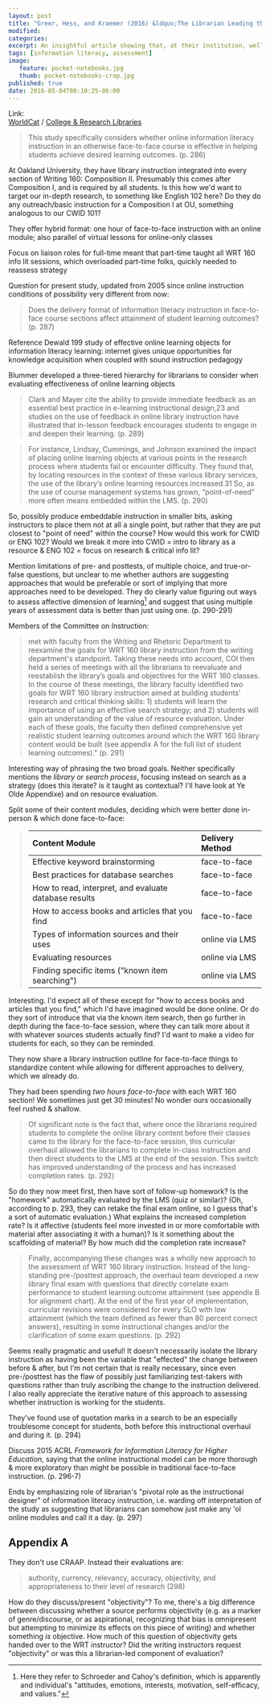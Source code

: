 ```yaml
---
layout: post
title: "Greer, Hess, and Kraemer (2016) &ldquo;The Librarian Leading the Machine: a Reassessment of Library Instruction Methods&rdquo;"
modified:
categories: 
excerpt: An insightful article showing that, at their institution, well-planned infolit instruction modules make for basically equivalent student success rates.
tags: [information literacy, assessment]
image:
   feature: pocket-notebooks.jpg
   thumb: pocket-notebooks-crop.jpg
published: true
date: 2016-05-04T00:10:25-06:00
---
```

Link:  
[WorldCat](http://www.worldcat.org/oclc/6032308716) / [College & Research Libraries](
http://crl.acrl.org/content/77/3/286)

> This study specifically considers whether online information literacy instruction in an otherwise face-to-face course is effective in helping students achieve desired learning outcomes. (p. 286)  

At Oakland University, they have library instruction integrated into every section of Writing 160: Composition II. Presumably this comes after Composition I, and is required by all students. Is this how we'd want to target our in-depth research, to something like English 102 here? Do they do any outreach/basic instruction for a Composition I at OU, something analogous to our CWID 101?  

They offer hybrid format: one hour of face-to-face instruction with an online module; also parallel of virtual lessons for online-only classes    

Focus on liaison roles for full-time meant that part-time taught all WRT 160 info lit sessions, which overloaded part-time folks, quickly needed to reassess strategy  

Question for present study, updated from 2005 since online instruction conditions of possibility very different from now:  

> Does the delivery format of information literacy instruction in face-to-face course sections affect attainment of student learning outcomes? (p. 287)   

Reference Dewald 199 study of effective online learning objects for information literacy learning: internet gives unique opportunities for knowledge acquisition when coupled with sound instruction pedagogy  

Blummer developed a three-tiered hierarchy for librarians to consider when evaluating effectiveness of online learning objects   

> Clark and Mayer cite the ability to provide immediate feedback as an essential best practice in e-learning instructional design,23 and studies on the use of feedback in online library instruction have illustrated that in-lesson feedback encourages students to engage in and deepen their learning. (p. 289)   

> For instance, Lindsay, Cummings, and Johnson examined the impact of placing online learning objects at various points in the research process where students fail or encounter difficulty. They found that, by locating resources in the context of these various library services, the use of the library’s online learning resources increased.31 So, as the use of course management systems has grown, “point-of-need” more often means embedded within the LMS. (p. 290)  

So, possibly produce embeddable instruction in smaller bits, asking instructors to place them not at all a single point, but rather that they are put closest to "point of need" within the course? How would this work for CWID or ENG 102? Would we break it more into CWID = intro to library as a resource & ENG 102 = focus on research & critical info lit?  

Mention limitations of pre- and posttests, of multiple choice, and true-or-false questions, but unclear to me whether authors are suggesting approaches that would be preferable or sort of implying that more approaches need to be developed. They do clearly value figuring out ways to assess affective dimension of learning[^soc] and suggest that using multiple years of assessment data is better than just using one. (p. 290-291)  

[^soc]: Here they refer to Schroeder and Cahoy's definition, which is apparently and individual's "attitudes, emotions, interests, motivation, self-efficacy, and values." 

Members of the Committee on Instruction:  

> met with faculty from the Writing and Rhetoric Department to reexamine the goals for WRT 160 library instruction from the writing department's standpoint. Taking these needs into account, COI then held a series of meetings with all the librarians to reevaluate and reestablish the library’s goals and objectives for the WRT 160 classes. In the course of these meetings, the library faculty identified two goals for WRT 160 library instruction aimed at building students’ research and critical thinking skills: 1) students will learn the importance of using an effective search strategy; and 2) students will gain an understanding of the value of resource evaluation. Under each of these goals, the faculty then defined comprehensive yet realistic student learning outcomes around which the WRT 160 library content would be built (see appendix A for the full list of student learning outcomes)." (p. 291)    

Interesting way of phrasing the two broad goals. Neither specifically mentions the _library_ or _search process_, focusing instead on search as a strategy (does this iterate? is it taught as contextual? I'll have look at Ye Olde Appendixe) and on resource evaluation.    

Split some of their content modules, deciding which were better done in-person & which done face-to-face:  

> | Content Module | Delivery Method |   
> |:---|:---|  
> | Effective keyword brainstorming | face-to-face |  
> | Best practices for database searches | face-to-face |  
> | How to read, interpret, and evaluate database results | face-to-face |  
> | How to access books and articles that you find | face-to-face |  
> | Types of information sources and their uses | online via LMS |  
> | Evaluating resources | online via LMS |  
> | Finding specific items ("known item searching") | online via LMS |   

Interesting. I'd expect all of these except for "how to access books and articles that you find," which I'd have imagined would be done online. Or do they sort of introduce that via the known item search, then go further in depth during the face-to-face session, where they can talk more about it with whatever sources students actually find? I'd want to make a video for students for each, so they can be reminded.  

They now share a library instruction outline for face-to-face things to standardize content while allowing for different approaches to delivery, which we already do.  

They had been spending _two hours face-to-face_ with each WRT 160 section! We sometimes just get 30 minutes! No wonder ours occasionally feel rushed & shallow.   

> Of significant note is the fact that, where once the librarians required students to complete the online library content before their classes came to the library for the face-to-face session, this curricular overhaul allowed the librarians to complete in-class instruction and then direct students to the LMS at the end of the session. This switch has improved understanding of the process and has increased completion rates. (p. 292)  

So do they now meet first, then have sort of follow-up homework? Is the "homework" automatically evaluated by the LMS (quiz or similar)? (Oh, according to p. 293, they can retake the final exam online, so I guess that's a sort of automatic evaluation.) What explains the increased completion rate? Is it affective (students feel more invested in or more comfortable with material after associating it with a human)? Is it something about the scaffolding of material? By how much did the completion rate increase?   

> Finally, accompanying these changes was a wholly new approach to the assessment of WRT 160 library instruction. Instead of the long-standing pre-/posttest approach, the overhaul team developed a new library final exam with questions that directly correlate exam performance to student learning outcome attainment (see appendix B for alignment chart). At the end of the first year of implementation, curricular revisions were considered for every SLO with low attainment (which the team defined as fewer than 80 percent correct answers), resulting in some instructional changes and/or the clarification of some exam questions. (p. 292)  

Seems really pragmatic and useful! It doesn't necessarily isolate the library instruction as having been the variable that "effected" the change between before & after, but I'm not certain that is really necessary, since even pre-/posttest has the flaw of possibly just familiarizing test-takers with questions rather than truly ascribing the change to the instruction delivered. I also really appreciate the iterative nature of this approach to assessing whether instruction is working for the students.   

They've found use of quotation marks in a search to be an especially troublesome concept for students, both before this instructional overhaul and during it. (p. 294)   

Discuss 2015 ACRL _Framework for Information Literacy for Higher Education_, saying that the online instructional model can be more thorough & more exploratory than might be possible in traditional face-to-face instruction. (p. 296-7)  

Ends by emphasizing role of librarian's "pivotal role as the instructional designer" of information literacy instruction, i.e. warding off interpretation of the study as suggesting that librarians can somehow just make any 'ol online modules and call it a day. (p. 297) 

## Appendix A  

They don't use CRAAP. Instead their evaluations are: 

> authority, currency, relevancy, accuracy, objectivity, and appropriateness to their level of research (298)  

How do they discuss/present "objectivity"? To me, there's a big difference between discussing whether a source performs objectivity (e.g. as a marker of genre/discourse, or as aspirational, recognizing that bias is omnipresent but attempting to minimize its effects on this piece of writing) and whether something _is_ objective. How much of this question of objectivity gets handed over to the WRT instructor? Did the writing instructors request "objectivity" or was this a librarian-led component of evaluation?   
